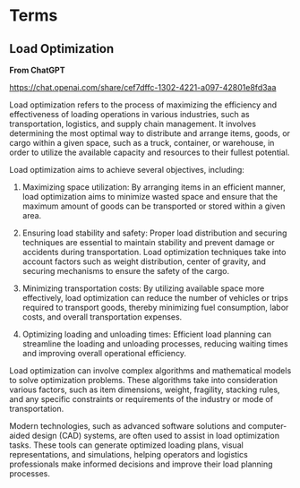 # Terms

## Load Optimization

**From ChatGPT**

https://chat.openai.com/share/cef7dffc-1302-4221-a097-42801e8fd3aa

Load optimization refers to the process of maximizing the efficiency and effectiveness of loading operations in various industries, such as transportation, logistics, and supply chain management. It involves determining the most optimal way to distribute and arrange items, goods, or cargo within a given space, such as a truck, container, or warehouse, in order to utilize the available capacity and resources to their fullest potential.

Load optimization aims to achieve several objectives, including:

1. Maximizing space utilization: By arranging items in an efficient manner, load optimization aims to minimize wasted space and ensure that the maximum amount of goods can be transported or stored within a given area.

2. Ensuring load stability and safety: Proper load distribution and securing techniques are essential to maintain stability and prevent damage or accidents during transportation. Load optimization techniques take into account factors such as weight distribution, center of gravity, and securing mechanisms to ensure the safety of the cargo.

3. Minimizing transportation costs: By utilizing available space more effectively, load optimization can reduce the number of vehicles or trips required to transport goods, thereby minimizing fuel consumption, labor costs, and overall transportation expenses.

4. Optimizing loading and unloading times: Efficient load planning can streamline the loading and unloading processes, reducing waiting times and improving overall operational efficiency.

Load optimization can involve complex algorithms and mathematical models to solve optimization problems. These algorithms take into consideration various factors, such as item dimensions, weight, fragility, stacking rules, and any specific constraints or requirements of the industry or mode of transportation.

Modern technologies, such as advanced software solutions and computer-aided design (CAD) systems, are often used to assist in load optimization tasks. These tools can generate optimized loading plans, visual representations, and simulations, helping operators and logistics professionals make informed decisions and improve their load planning processes.
